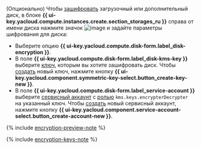 (Опционально) Чтобы [зашифровать](../../compute/concepts/encryption.md) загрузочный или дополнительный диск, в блоке **{{ ui-key.yacloud.compute.instances.create.section_storages_ru }}** справа от имени диска нажмите значок ![image](../../_assets/console-icons/pencil.svg) и задайте параметры шифрования для диска:

* Выберите опцию **{{ ui-key.yacloud.compute.disk-form.label_disk-encryption }}**.
* В поле **{{ ui-key.yacloud.compute.disk-form.label_disk-kms-key }}** выберите [ключ](../../kms/concepts/key.md), которым вы хотите зашифровать диск. Чтобы [создать](../../kms/operations/key.md#create) новый ключ, нажмите кнопку **{{ ui-key.yacloud.component.symmetric-key-select.button_create-key-new }}**.
* В поле **{{ ui-key.yacloud.compute.disk-form.label_service-account }}** выберите [сервисный аккаунт](../../iam/concepts/users/service-accounts.md) c [ролью](../../kms/security/index.md#kms-keys-encrypterDecrypter) `kms.keys.encrypterDecrypter` на указанный ключ. Чтобы [создать](../../iam/operations/sa/create.md) новый сервисный аккаунт, нажмите кнопку **{{ ui-key.yacloud.component.service-account-select.button_create-account-new }}**.

{% include [encryption-preview-note](encryption-preview-note.md) %}

{% include [encryption-keys-note](encryption-keys-note.md) %}
